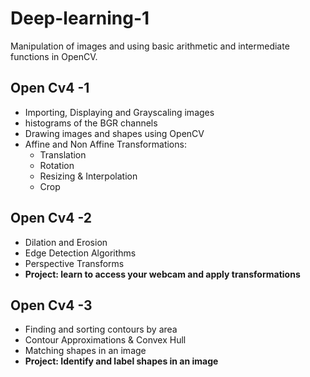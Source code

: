 # Deep-learning-1 
Manipulation of images and using basic arithmetic and intermediate functions in OpenCV. 

## Open Cv4 -1 
<ul> 
  <li>Importing, Displaying and Grayscaling images</li> 
  <li>histograms of the BGR channels</li> 
  <li>Drawing images and shapes using OpenCV</li> 
  <li>Affine and Non Affine Transformations: 
    <ul> 
      <li>Translation</li> 
      <li>Rotation</li> 
      <li>Resizing & Interpolation</li> 
      <li>Crop</li> 
    </ul> 
  </li> 
</ul>

## Open Cv4 -2
<ul> 
  <li>Dilation and Erosion</li> 
  <li>Edge Detection Algorithms</li> 
  <li>Perspective Transforms</li> 
  <li><b>Project: learn to access your webcam and apply transformations</b></li>
</ul>

## Open Cv4 -3
<ul> 
  <li>Finding and sorting contours by area</li> 
  <li>Contour Approximations & Convex Hull</li> 
  <li>Matching shapes in an image</li> 
  <li><b>Project: Identify and label shapes in an image</b></li>
</ul>
